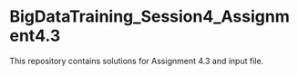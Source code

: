 # BigDataTraining_Session4_Assignment4.3
This repository contains solutions for Assignment 4.3 and input file.

